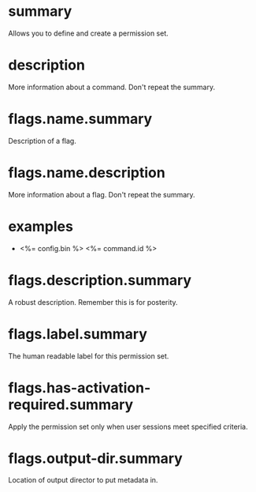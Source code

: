 # summary

Allows you to define and create a permission set.

# description

More information about a command. Don't repeat the summary.

# flags.name.summary

Description of a flag.

# flags.name.description

More information about a flag. Don't repeat the summary.

# examples

- <%= config.bin %> <%= command.id %>

# flags.description.summary

A robust description. Remember this is for posterity.

# flags.label.summary

The human readable label for this permission set.

# flags.has-activation-required.summary

Apply the permission set only when user sessions meet specified criteria.

# flags.output-dir.summary

Location of output director to put metadata in.
